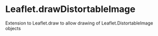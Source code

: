 # Leaflet.drawDistortableImage
Extension to Leaflet.draw to allow drawing of Leaflet.DistortableImage objects
